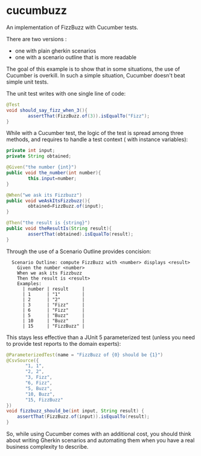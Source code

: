 # cucumbuzz

An implementation of FizzBuzz with Cucumber tests.

There are two versions :

- one with plain gherkin scenarios
- one with a scenario outline that is more readable

The goal of this example is to show that in some situations, the use of Cucumber is overkill. In such a simple
situation, Cucumber doesn't beat simple unit tests.

The unit test writes with one single line of code:

```java
@Test
void should_say_fizz_when_3(){
        assertThat(FizzBuzz.of(3)).isEqualTo("Fizz");
}
```

While with a Cucumber test, the logic of the test is spread among three methods, and requires to handle a test context (
with instance variables):

```java
private int input;
private String obtained;

@Given("the number {int}")
public void the_number(int number){
        this.input=number;
}

@When("we ask its Fizzbuzz")
public void weAskItsFizzbuzz(){
        obtained=FizzBuzz.of(input);
}

@Then("the result is {string}")
public void theResultIs(String result){
        assertThat(obtained).isEqualTo(result);
}
```

Through the use of a Scenario Outline provides concision:

```gherkin
  Scenario Outline: compute FizzBuzz with <number> displays <result>
    Given the number <number>
    When we ask its Fizzbuzz
    Then the result is <result>
    Examples:
      | number | result     |
      | 1      | "1"        |
      | 2      | "2"        |
      | 3      | "Fizz"     |
      | 6      | "Fizz"     |
      | 5      | "Buzz"     |
      | 10     | "Buzz"     |
      | 15     | "FizzBuzz" |
```

This stays less effective than a JUnit 5 parameterized test (unless you need to provide test reports to the domain experts):

```java
@ParameterizedTest(name = "FizzBuzz of {0} should be {1}")
@CsvSource({
       "1, 1",
       "2, 2",
       "3, Fizz",
       "6, Fizz",
       "5, Buzz",
       "10, Buzz",
       "15, FizzBuzz"
})
void fizzbuzz_should_be(int input, String result) {
    assertThat(FizzBuzz.of(input)).isEqualTo(result);
}
   ```

So, while using Cucumber comes with an additional cost, you should think about writing Gherkin scenarios and automating them when you have a real business complexity to describe.